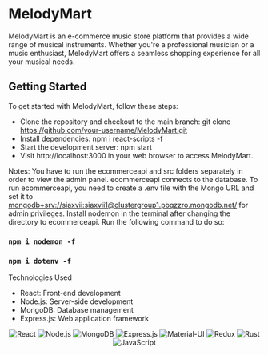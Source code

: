 # MelodyMart

MelodyMart is an e-commerce music store platform that provides a wide range of musical instruments. Whether you're a professional musician or a music enthusiast, MelodyMart offers a seamless shopping experience for all your musical needs.

<h2>Getting Started</h2>

To get started with MelodyMart, follow these steps:
- Clone the repository and checkout to the main branch: git clone https://github.com/your-username/MelodyMart.git
- Install dependencies: npm i react-scripts -f
- Start the development server: npm start
- Visit http://localhost:3000 in your web browser to access MelodyMart.

Notes: You have to run the ecommerceapi and src folders separately in order to view the admin panel. ecommerceapi connects to the database. To run ecommerceapi, you need to create a .env file with the Mongo URL and set it to <mongodb+srv://siaxvii:siaxvii1@clustergroup1.pbqzzro.mongodb.net/> for admin privileges. Install nodemon in the terminal after changing the directory to ecommerceapi. Run the following command to do so:
  ### `npm i nodemon -f`
  ### `npm i dotenv -f`

Technologies Used
- React: Front-end development
- Node.js: Server-side development
- MongoDB: Database management
- Express.js: Web application framework

<p align = "center">
<img alt="React" src="https://img.shields.io/badge/React-20232A?style=for-the-badge&logo=react&logoColor=61DAFB" />
<img alt="Node.js" src="https://img.shields.io/badge/Node.js-43853D?style=for-the-badge&logo=node.js&logoColor=white" />
<img alt="MongoDB" src="https://img.shields.io/badge/MongoDB-4EA94B?style=for-the-badge&logo=mongodb&logoColor=white" />
<img alt="Express.js" src="https://img.shields.io/badge/Express.js-404D59?style=for-the-badge" />
<img alt="Material-UI" src="https://img.shields.io/badge/Material--UI-0081CB?style=for-the-badge&logo=material-ui&logoColor=white" />
<img alt="Redux" src="https://img.shields.io/badge/Redux-593D88?style=for-the-badge&logo=redux&logoColor=white" />
<img alt="Rust" src="https://img.shields.io/badge/Rust-000000?style=for-the-badge&logo=rust&logoColor=white" />
<img alt="JavaScript" src= "https://img.shields.io/badge/JavaScript-323330?style=for-the-badge&logo=javascript&logoColor=F7DF1E" />
</p>

